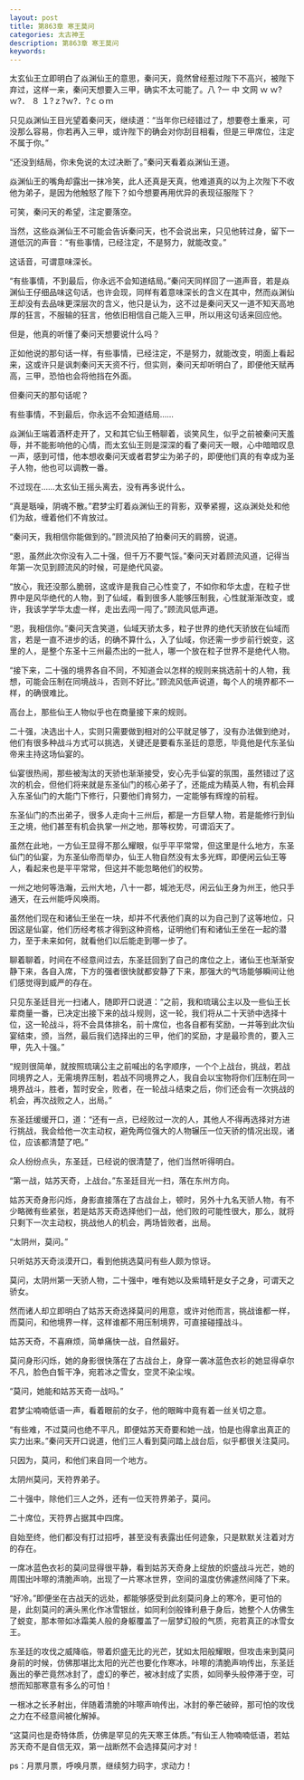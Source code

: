 ```yaml
---
layout: post
title: 第863章 寒王莫问
categories: 太古神王
description: 第863章 寒王莫问
keywords:
---
```


太玄仙王立即明白了焱渊仙王的意思，秦问天，竟然曾经惹过陛下不高兴，被陛下弃过，这样一来，秦问天想要入三甲，确实不太可能了。八 ?一 中 文网   ｗ ｗ?ｗ?． ８ １?ｚ?ｗ?．?ｃｏｍ

只见焱渊仙王目光望着秦问天，继续道：“当年你已经错过了，想要卷土重来，可没那么容易，你若再入三甲，或许陛下的确会对你刮目相看，但是三甲席位，注定不属于你。”

“还没到结局，你未免说的太过决断了。”秦问天看着焱渊仙王道。

焱渊仙王的嘴角却露出一抹冷笑，此人还真是天真，他难道真的以为上次陛下不收他为弟子，是因为他触怒了陛下？如今想要再用优异的表现征服陛下？

可笑，秦问天的希望，注定要落空。

当然，这些焱渊仙王不可能会告诉秦问天，也不会说出来，只见他转过身，留下一道低沉的声音：“有些事情，已经注定，不是努力，就能改变。”

这话音，可谓意味深长。

“有些事情，不到最后，你永远不会知道结局。”秦问天同样回了一道声音，若是焱渊仙王仔细品味这句话，也许会现，同样有着意味深长的含义在其中，然而焱渊仙王却没有去品味更深层次的含义，他只是认为，这不过是秦问天又一道不知天高地厚的狂言，不服输的狂言，他依旧相信自己能入三甲，所以用这句话来回应他。

但是，他真的听懂了秦问天想要说什么吗？

正如他说的那句话一样，有些事情，已经注定，不是努力，就能改变，明面上看起来，这或许只是讽刺秦问天天资不行，但实则，秦问天却听明白了，即便他天赋再高，三甲，恐怕也会将他挡在外面。

但秦问天的那句话呢？

有些事情，不到最后，你永远不会知道结局……

焱渊仙王端着酒杯走开了，又和其它仙王畅聊着，谈笑风生，似乎之前被秦问天羞辱，并不能影响他的心情，而太玄仙王则是深深的看了秦问天一眼，心中暗暗叹息一声，感到可惜，他本想收秦问天或者君梦尘为弟子的，即便他们真的有幸成为圣子人物，他也可以调教一番。

不过现在……太玄仙王摇头离去，没有再多说什么。

“真是聒噪，阴魂不散。”君梦尘盯着焱渊仙王的背影，双拳紧握，这焱渊处处和他们为敌，缠着他们不肯放过。

“秦问天，我相信你能做到的。”顾流风拍了拍秦问天的肩膀，说道。

“恩，虽然此次你没有入二十强，但千万不要气馁。”秦问天对着顾流风道，记得当年第一次见到顾流风的时候，可是绝代风姿。

“放心，我还没那么脆弱，这或许是我自己心性变了，不如你和华太虚，在粒子世界中是风华绝代的人物，到了仙域，看到很多人能够压制我，心性就渐渐改变，或许，我该学学华太虚一样，走出去闯一闯了。”顾流风低声道。

“恩，我相信你。”秦问天含笑道，仙域天骄太多，粒子世界的绝代天骄放在仙域而言，若是一直不进步的话，的确不算什么，入了仙域，你还需一步步前行蜕变，这里的人，是整个东圣十三州最杰出的一批人，哪一个放在粒子世界不是绝代人物。

“接下来，二十强的境界各自不同，不知道会以怎样的规则来挑选前十的人物，我想，可能会压制在同境战斗，否则不好比。”顾流风低声说道，每个人的境界都不一样，的确很难比。

高台上，那些仙王人物似乎也在商量接下来的规则。

二十强，决选出十人，实则只需要做到相对的公平就足够了，没有办法做到绝对，他们有很多种战斗方式可以挑选，关键还是要看东圣廷的意愿，毕竟他是代东圣仙帝来主持这场仙宴的。

仙宴很热闹，那些被淘汰的天骄也渐渐接受，安心先手仙宴的氛围，虽然错过了这次的机会，但他们将来就是东圣仙门的核心弟子了，还能成为精英人物，有机会拜入东圣仙门的大能门下修行，只要他们肯努力，一定能够有辉煌的前程。

东圣仙门的杰出弟子，很多人走向十三州后，都是一方巨擘人物，若是能修行到仙王之境，他们甚至有机会执掌一州之地，那等权势，可谓滔天了。

虽然在此地，一方仙王显得不那么耀眼，似乎平平常常，但这里是什么地方，东圣仙门的仙宴，为东圣仙帝而举办，仙王人物自然没有太多光辉，即便闲云仙王等人，看起来也是平平常常，但这并不能忽略他们的权势。

一州之地何等浩瀚，云州大地，八十一郡，城池无尽，闲云仙王身为州王，他只手通天，在云州能呼风唤雨。

虽然他们现在和诸仙王坐在一块，却并不代表他们真的以为自己到了这等地位，只因这是仙宴，他们历经考核才得到这种资格，证明他们有和诸仙王坐在一起的潜力，至于未来如何，就看他们以后能走到哪一步了。

聊着聊着，时间在不经意间过去，东圣廷回到了自己的席位之上，诸仙王也渐渐安静下来，各自入席，下方的强者很快就都安静了下来，那强大的气场能够瞬间让他们感觉得到威严的存在。

只见东圣廷目光一扫诸人，随即开口说道：“之前，我和琉璃公主以及一些仙王长辈商量一番，已决定出接下来的战斗规则，这一轮，我们将从二十天骄中选择十位，这一轮战斗，将不会具体排名，前十席位，也各自都有奖励，一并等到此次仙宴结束，颁，当然，最后我们选择出的三甲，他们的奖励，才是最珍贵的，要入三甲，先入十强。”

“规则很简单，就按照琉璃公主之前喊出的名字顺序，一个个上战台，挑战，若战同境界之人，无需境界压制，若战不同境界之人，我自会以宝物将你们压制在同一境界战斗，胜者，暂时安全，败者，在一轮战斗结束之后，你们还会有一次挑战的机会，再次战败之人，出局。”

东圣廷缓缓开口，道：“还有一点，已经败过一次的人，其他人不得再选择对方进行挑战，我会给他一次主动权，避免两位强大的人物辗压一位天骄的情况出现，诸位，应该都清楚了吧。”

众人纷纷点头，东圣廷，已经说的很清楚了，他们当然听得明白。

“第一战，姑苏天奇，上战台。”东圣廷目光一扫，落在东州方向。

姑苏天奇身形闪烁，身影直接落在了古战台上，顿时，另外十九名天骄人物，有不少略微有些紧张，若是姑苏天奇选择他们一战，他们败的可能性很大，那么，就将只剩下一次主动权，挑战他人的机会，两场皆败者，出局。

“太阴州，莫问。”

只听姑苏天奇淡漠开口，看到他挑选莫问有些人颇为惊讶。

莫问，太阴州第一天骄人物，二十强中，唯有她以及紫晴轩是女子之身，可谓天之骄女。

然而诸人却立即明白了姑苏天奇选择莫问的用意，或许对他而言，挑战谁都一样，而莫问，和他境界一样，这样谁都不用压制境界，可直接碰撞战斗。

姑苏天奇，不喜麻烦，简单痛快一战，自然最好。

莫问身形闪烁，她的身影很快落在了古战台上，身穿一袭冰蓝色衣衫的她显得卓尔不凡，脸色白皙干净，宛若冰之雪女，空灵不染尘埃。

“莫问，她能和姑苏天奇一战吗。”

君梦尘喃喃低语一声，看着眼前的女子，他的眼眸中竟有着一丝关切之意。

“有些难，不过莫问也绝不平凡，即便姑苏天奇要和她一战，怕是也得拿出真正的实力出来。”秦问天开口说道，他们三人看到莫问踏上战台后，似乎都很关注莫问。

只因为，莫问，和他们来自同一个地方。

太阴州莫问，天符界弟子。

二十强中，除他们三人之外，还有一位天符界弟子，莫问。

二十席位，天符界占据其中四席。

自始至终，他们都没有打过招呼，甚至没有表露出任何迹象，只是默默关注着对方的存在。

一席冰蓝色衣衫的莫问显得很平静，看到姑苏天奇身上绽放的炽盛战斗光芒，她的周围出咔嚓的清脆声响，出现了一片寒冰世界，空间的温度仿佛遽然间降了下来。

“好冷。”即便坐在古战天的远处，都能够感受到此刻莫问身上的寒冷，更可怕的是，此刻莫问的满头黑化作冰雪银丝，如同利剑般锋利悬于身后，她整个人仿佛生了蜕变，那本带如冰霜美人般的身躯覆盖了一层梦幻般的气质，宛若真正的冰雪女王。

东圣廷的攻伐之威降临，带着炽盛无比的光芒，犹如太阳般耀眼，但攻击来到莫问身前的时候，仿佛那堪比太阳的光芒也要化作寒冰，咔嚓的清脆声响传出，东圣廷轰出的拳芒竟然冰封了，虚幻的拳芒，被冰封成了实质，如同拳头般停滞于空，可想而知那寒意有多么的可怕！

一根冰之长矛射出，伴随着清脆的咔嚓声响传出，冰封的拳芒破碎，那可怕的攻伐之力在不经意间被化解掉。

“这莫问也是奇特体质，仿佛是罕见的先天寒王体质。”有仙王人物喃喃低语，若姑苏天奇不是自信无双，第一战断然不会选择莫问才对！

ps：月票月票，呼唤月票，继续努力码字，求动力！
